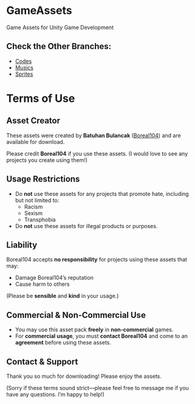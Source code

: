 # GameAssets
Game Assets for Unity Game Development

## Check the Other Branches:
- [Codes](https://github.com/Boreal104/GameAssets/tree/Codes)
- [Musics](https://github.com/Boreal104/GameAssets/tree/Musics)
- [Sprites](https://github.com/Boreal104/GameAssets/tree/Sprites)

# Terms of Use

## Asset Creator
These assets were created by **Batuhan Bulancak** ([Boreal104](https://github.com/Boreal104)) and are available for download.

Please credit **Boreal104** if you use these assets. (I would love to see any projects you create using them!)

## Usage Restrictions
- Do **not** use these assets for any projects that promote hate, including but not limited to:
  - Racism
  - Sexism
  - Transphobia
- Do **not** use these assets for illegal products or purposes.

## Liability
Boreal104 accepts **no responsibility** for projects using these assets that may:
- Damage Boreal104’s reputation
- Cause harm to others

(Please be **sensible** and **kind** in your usage.)

## Commercial & Non-Commercial Use
- You may use this asset pack **freely** in **non-commercial** games.
- For **commercial usage**, you must **contact Boreal104** and come to an **agreement** before using these assets.

## Contact & Support
Thank you so much for downloading! Please enjoy the assets.

(Sorry if these terms sound strict—please feel free to message me if you have any questions. I’m happy to help!)

